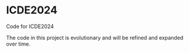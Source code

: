 # ICDE2024
Code for ICDE2024

The code in this project is evolutionary and will be refined and expanded over time.
